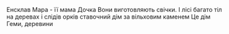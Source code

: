 
Енсклав
Мара - її мама 
Дочка
Вони виготовляють свічки. І лісі багато тіл на деревах і слідів орків
ставочний дім за вільховим каменем
Це дім Геми, деревини
